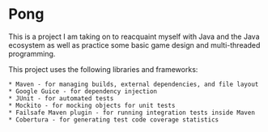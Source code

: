 Pong
====

This is a project I am taking on to reacquaint myself with Java and the Java
ecosystem as well as practice some basic game design and multi-threaded
programming.

This project uses the following libraries and frameworks:
    
    * Maven - for managing builds, external dependencies, and file layout
    * Google Guice - for dependency injection
    * JUnit - for automated tests
    * Mockito - for mocking objects for unit tests
    * Failsafe Maven plugin - for running integration tests inside Maven
    * Cobertura - for generating test code coverage statistics
